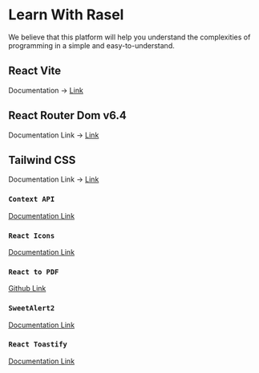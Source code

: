 # Learn With Rasel

We believe that this platform will help you understand the complexities of programming in a simple and easy-to-understand.

## React Vite
Documentation -> [Link](https://vitejs.dev/guide)

## React Router Dom v6.4
Documentation Link -> [Link](https://reactrouter.com/en/main/start/overview)

## Tailwind CSS
Documentation Link -> [Link](https://tailwindcss.com/docs)

### `Context API`
[Documentation Link](https://reactjs.org/docs/context.html#api)

### `React Icons`
[Documentation Link](https://react-icons.github.io/react-icons)

### `React to PDF`
[Github Link](https://github.com/ivmarcos/react-to-pdf)

### `SweetAlert2`
[Documentation Link](https://github.com/sweetalert2/sweetalert2-react-content)

### `React Toastify`
[Documentation Link](https://fkhadra.github.io/react-toastify/introduction)